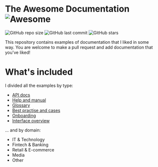 # The Awesome Documentation ![Awesome](https://cdn.rawgit.com/sindresorhus/awesome/d7305f38d29fed78fa85652e3a63e154dd8e8829/media/badge.svg)

![GitHub repo size](https://img.shields.io/github/repo-size/myafka/awesome-documentation)
![GitHub last commit](https://img.shields.io/github/last-commit/myafka/awesome-documentation)
![GitHub stars](https://img.shields.io/github/stars/myafka/awesome-documentation?style=social)

This repository contains examples of documentation that I liked in some way. 
You are welcome to make a pull request and add documentation that you've liked!

# What's included

I divided all the examples by type:

  * [API docs](api-docs.md)
  * [Help and manual](help-and-manual.md)
  * [Glossary](glossary.md)
  * [Best practise and cases](best-practise-and-cases.md)
  * [Onboarding](onboarding.md)
  * [Interface overview](interface-overview.md)
  

... and by domain:

 * IT & Technology
 * Fintech & Banking
 * Retail & E-commerce
 * Media
 * Other

